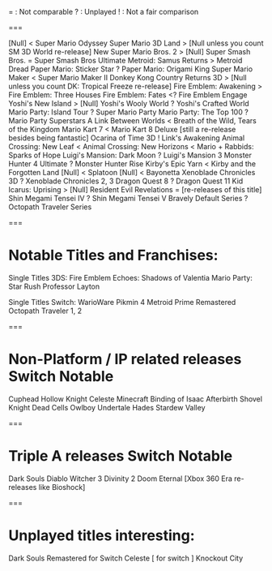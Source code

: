 
= : Not comparable 
? : Unplayed 
! : Not a fair comparison 

===

[Null]                           <     Super Mario Odyssey
Super Mario 3D Land              >     [Null unless you count SM 3D World re-release]
New Super Mario Bros. 2          >     [Null]
Super Smash Bros.                =     Super Smash Bros Ultimate
Metroid: Samus Returns           >     Metroid Dread 
Paper Mario: Sticker Star        ?     Paper Mario: Origami King 
Super Mario Maker                <     Super Mario Maker II 
Donkey Kong Country Returns 3D   >     [Null unless you count DK: Tropical Freeze re-release]
Fire Emblem: Awakening           >     Fire Emblem: Three Houses 
Fire Emblem: Fates               <?    Fire Emblem Engage
Yoshi's New Island               >     [Null]
Yoshi's Wooly World              ?     Yoshi's Crafted World   
Mario Party: Island Tour         ?     Super Mario Party 
Mario Party: The Top 100         ?     Mario Party Superstars 
A Link Between Worlds            <     Breath of the Wild,  Tears of the Kingdom
Mario Kart 7                     <     Mario Kart 8 Deluxe [still a re-release besides being fantastic]
Ocarina of Time 3D               !     Link's Awakening
Animal Crossing: New Leaf        <     Animal Crossing: New Horizons
                                 <     Mario + Rabbids: Sparks of Hope
Luigi's Mansion: Dark Moon       ?     Luigi's Mansion 3
Monster Hunter 4 Ultimate        ?     Monster Hunter Rise
Kirby's Epic Yarn                <     Kirby and the Forgotten Land
[Null]                           <     Splatoon 
[Null]                           <     Bayonetta
Xenoblade Chronicles 3D          ?     Xenoblade Chronicles 2, 3 
Dragon Quest 8                   ?     Dragon Quest 11 
Kid Icarus: Uprising             >     [Null] 
Resident Evil Revelations        =     [re-releases of this title]
Shin Megami Tensei IV            ?     Shin Megami Tensei V 
Bravely Default Series           ?     Octopath Traveler Series 

===

# Notable Titles and Franchises: 

Single Titles 3DS:
Fire Emblem Echoes: Shadows of Valentia 
Mario Party: Star Rush 
Professor Layton                

Single Titles Switch: 
WarioWare 
Pikmin 4 
Metroid Prime Remastered
Octopath Traveler 1, 2 

===
 
# Non-Platform / IP related releases Switch Notable

Cuphead
Hollow Knight 
Celeste 
Minecraft
Binding of Isaac Afterbirth 
Shovel Knight 
Dead Cells
Owlboy 
Undertale 
Hades 
Stardew Valley

===

# Triple A releases Switch Notable 

Dark Souls 
Diablo
Witcher 3 
Divinity 2
Doom Eternal 
[Xbox 360 Era re-releases like Bioshock]

===

# Unplayed titles interesting:

Dark Souls Remastered for Switch 
Celeste [ for switch ]
Knockout City
